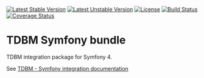 [![Latest Stable Version](https://poser.pugx.org/thecodingmachine/tdbm-bundle/v/stable)](https://packagist.org/packages/thecodingmachine/tdbm-bundle)
[![Latest Unstable Version](https://poser.pugx.org/thecodingmachine/tdbm-bundle/v/unstable)](https://packagist.org/packages/thecodingmachine/tdbm-bundle)
[![License](https://poser.pugx.org/thecodingmachine/tdbm-bundle/license)](https://packagist.org/packages/thecodingmachine/tdbm-bundle)
[![Build Status](https://travis-ci.org/thecodingmachine/tdbm-bundle.svg?branch=master)](https://travis-ci.org/thecodingmachine/tdbm-bundle)
[![Coverage Status](https://coveralls.io/repos/thecodingmachine/tdbm-bundle/badge.svg?branch=master&service=github)](https://coveralls.io/github/thecodingmachine/tdbm-bundle?branch=master)

# TDBM Symfony bundle

TDBM integration package for Symfony 4.

See [TDBM - Symfony integration documentation](https://thecodingmachine.github.io/tdbm/doc/install_symfony.html)
